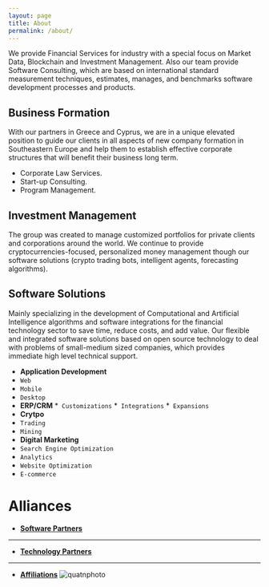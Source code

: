 ```yaml
---
layout: page
title: About
permalink: /about/
---
```


We provide Financial Services for industry with a special focus on Market Data, Blockchain and Investment Management. Also our team provide Software Consulting, which are based on international standard measurement techniques, estimates, manages, and benchmarks software development processes and products.

## Business Formation 
With our partners in Greece and Cyprus, we are in a unique elevated position to guide our clients in all aspects of new company formation in Southeastern Europe and help them to establish effective corporate structures that will benefit their business long term. 
 
* Corporate Law Services.
* Start-up Consulting.
* Program Management.

## Investment Management
The group was created to manage customized portfolios for private clients and corporations around the world. We continue to provide cryptocurrencies-focused, personalized money management though our software solutions (crypto trading bots, intelligent agents, forecasting algorithms).

## Software Solutions
Mainly specializing in the development of Computational and Artificial Intelligence algorithms and software integrations for the financial technology sector to save time, reduce costs, and add value. Our  flexible and integrated software solutions based on open source technology to deal with problems of small-medium sized companies, which provides immediate high level technical support.


* **Application Development**
* `Web` 
* `Mobile`  
* `Desktop`
* **ERP/CRM** 
*` Customizations` 
*` Integrations` 
*` Expansions`
* **Crytpo** 
* `Trading` 
* `Mining` 
* **Digital Marketing** 
* `Search Engine Optimization` 
* `Analytics` 
* `Website Optimization` 
* `E-commerce`

# Alliances

* [**Software Partners**](#) 
   

***

* [**Technology Partners**](#) 
    


***

* [**Affiliations**](#) 
![quatnphoto](https://i.forbesimg.com/media/lists/companies/quantopian_416x416.jpg)
